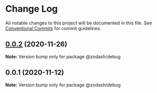 # Change Log

All notable changes to this project will be documented in this file.
See [Conventional Commits](https://conventionalcommits.org) for commit guidelines.

## [0.0.2](https://github.com/zcorky/zodash/compare/@zodash/debug@0.0.1...@zodash/debug@0.0.2) (2020-11-26)

**Note:** Version bump only for package @zodash/debug





## 0.0.1 (2020-11-12)

**Note:** Version bump only for package @zodash/debug
